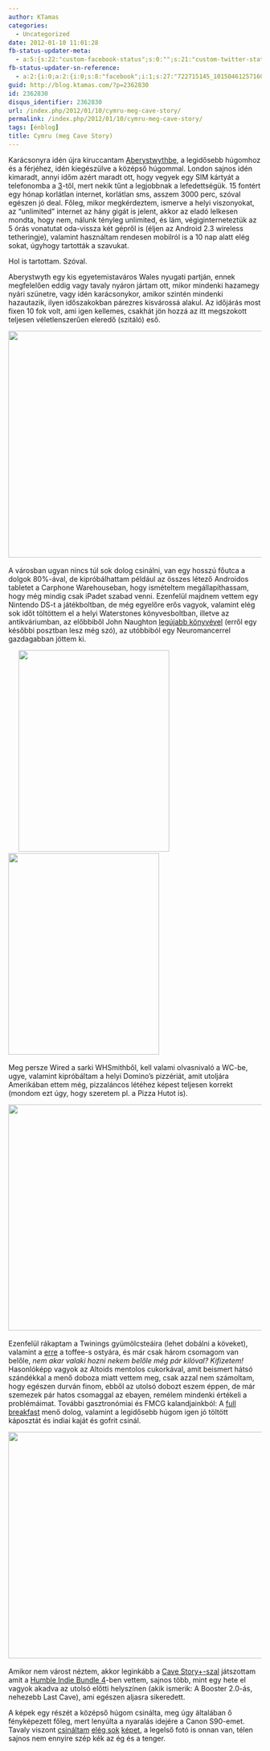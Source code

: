 ```yaml
---
author: KTamas
categories:
  - Uncategorized
date: 2012-01-10 11:01:28
fb-status-updater-meta:
  - a:5:{s:22:"custom-facebook-status";s:0:"";s:21:"custom-twitter-status";s:0:"";s:7:"fb-push";s:1:"1";s:7:"tw-push";s:1:"1";s:4:"push";s:1:"1";}
fb-status-updater-sn-reference:
  - a:2:{i:0;a:2:{i:0;s:8:"facebook";i:1;s:27:"722715145_10150461257160146";}i:1;a:2:{i:0;s:7:"twitter";i:1;s:18:"156677034918166528";}}
guid: http://blog.ktamas.com/?p=2362830
id: 2362830
disqus_identifier: 2362830
url: /index.php/2012/01/10/cymru-meg-cave-story/
permalink: /index.php/2012/01/10/cymru-meg-cave-story/
tags: [énblog]
title: Cymru (meg Cave Story)
---
```


Karácsonyra idén újra kiruccantam [Aberystwythbe](http://g.co/maps/u7hdz), a legidősebb húgomhoz és a férjéhez, idén kiegészülve a középső húgommal. London sajnos idén kimaradt, annyi időm azért maradt ott, hogy vegyek egy SIM kártyát a telefonomba a [3](http://www.three.co.uk/)-től, mert nekik tűnt a legjobbnak a lefedettségük. 15 fontért egy hónap korlátlan internet, korlátlan sms, asszem 3000 perc, szóval egészen jó deal. Főleg, mikor megkérdeztem, ismerve a helyi viszonyokat, az &#8220;unlimited&#8221; internet az hány gigát is jelent, akkor az eladó lelkesen mondta, hogy nem, nálunk tényleg unlimited, és lám, végiginterneteztük az 5 órás vonatutat oda-vissza két gépről is (éljen az Android 2.3 wireless tetheringje), valamint használtam rendesen mobilról is a 10 nap alatt elég sokat, úgyhogy tartották a szavukat.

Hol is tartottam. Szóval.

Aberystwyth egy kis egyetemistaváros Wales nyugati partján, ennek megfelelően eddig vagy tavaly nyáron jártam ott, mikor mindenki hazamegy nyári szünetre, vagy idén karácsonykor, amikor szintén mindenki hazautazik, ilyen időszakokban párezres kisvárossá alakul. Az időjárás most fixen 10 fok volt, ami igen kellemes, csakhát jön hozzá az itt megszokott teljesen véletlenszerűen eleredő (szitáló) eső.

<img class="aligncenter" src="https://lh4.googleusercontent.com/-VOL6bqXj170/TBzWxoIhf7I/AAAAAAAAC1s/JblH5e43awo/s640/IMG_0131.JPG" alt="" width="600" height="450" />

A városban ugyan nincs túl sok dolog csinálni, van egy hosszú főutca a dolgok 80%-ával, de kipróbálhattam például az összes létező Androidos tabletet a Carphone Warehouseban, hogy ismételtem megállapíthassam, hogy még mindig csak iPadet szabad venni. Ezenfelül majdnem vettem egy Nintendo DS-t a játékboltban, de még egyelőre erős vagyok, valamint elég sok időt töltöttem el a helyi Waterstones könyvesboltban, illetve az antikváriumban, az előbbiből John Naughton [legújabb könyvével](http://www.amazon.com/Gutenberg-Zuckerberg-Really-Internet-ebook/dp/B006PI6TEW/ref=sr_1_2?ie=UTF8&qid=1326188509&sr=8-2) (erről egy későbbi posztban lesz még szó), az utóbbiból egy Neuromancerrel gazdagabban jöttem ki.

<div style="display: inline-block; margin-right: 5px; margin-left: 20px">
  <a href="/wp-content/uploads/2012/01/naugthon1.jpeg"><img class="aligncenter size-full wp-image-2362850" title="naugthon" src="/wp-content/uploads/2012/01/naugthon1.jpeg" alt="" width="300" height="400" srcset="/wp-content/uploads/2012/01/naugthon1.jpeg 600w, /wp-content/uploads/2012/01/naugthon1-225x300.jpg 225w" sizes="(max-width: 300px) 100vw, 300px" /></a>
</div>

<div style="display: inline-block;">
  <a href="/wp-content/uploads/2012/01/neuromancer.jpeg"><img class="aligncenter size-full wp-image-2362831" title="neuromancer" src="/wp-content/uploads/2012/01/neuromancer.jpeg" alt="" width="300" height="400" srcset="/wp-content/uploads/2012/01/neuromancer.jpeg 600w, /wp-content/uploads/2012/01/neuromancer-225x300.jpg 225w" sizes="(max-width: 300px) 100vw, 300px" /></a>
</div>

Meg persze Wired a sarki WHSmithből, kell valami olvasnivaló a WC-be, ugye, valamint kipróbáltam a helyi Domino&#8217;s pizzériát, amit utoljára Amerikában ettem még, pizzaláncos létéhez képest teljesen korrekt (mondom ezt úgy, hogy szeretem pl. a Pizza Hutot is).

[<img class="aligncenter size-full wp-image-2362832" title="dominos" src="/wp-content/uploads/2012/01/dominos.jpeg" alt="" width="600" height="449" srcset="/wp-content/uploads/2012/01/dominos.jpeg 600w, /wp-content/uploads/2012/01/dominos-300x224.jpg 300w" sizes="(max-width: 600px) 100vw, 600px" />](/wp-content/uploads/2012/01/dominos.jpeg)

Ezenfelül rákaptam a Twinings gyümölcsteáira (lehet dobálni a köveket), valamint a [erre](http://www.tregroeswaffles.co.uk/) a toffee-s ostyára, és már csak három csomagom van belőle, _nem akar valaki hozni nekem belőle még pár kilóval? Kifizetem!_ Hasonlóképp vagyok az Altoids mentolos cukorkával, amit beismert hátsó szándékkal a menő doboza miatt vettem meg, csak azzal nem számoltam, hogy egészen durván finom, ebből az utolsó dobozt eszem éppen, de már szemezek pár hatos csomaggal az ebayen, remélem mindenki értékeli a problémáimat. További gasztronómiai és FMCG kalandjainkból: A [full breakfast](http://en.wikipedia.org/wiki/Full_breakfast) menő dolog, valamint a legidősebb húgom igen jó töltött káposztát és indiai kaját és gofrit csinál.

[<img class="aligncenter size-full wp-image-2362833" title="bigbreakfast" src="/wp-content/uploads/2012/01/bigbreakfast.jpg" alt="" width="600" height="450" srcset="/wp-content/uploads/2012/01/bigbreakfast.jpg 960w, /wp-content/uploads/2012/01/bigbreakfast-300x225.jpg 300w" sizes="(max-width: 600px) 100vw, 600px" />](/wp-content/uploads/2012/01/bigbreakfast.jpg)

Amikor nem várost néztem, akkor leginkább a [Cave Story+-szal](http://store.steampowered.com/app/200900/) játszottam amit a [Humble Indie Bundle 4](http://www.humblebundle.com/)-ben vettem, sajnos több, mint egy hete el vagyok akadva az utolsó előtti helyszínen (akik ismerik: A Booster 2.0-ás, nehezebb Last Cave), ami egészen aljasra sikeredett.

A képek egy részét a középső húgom csinálta, meg úgy általában ő fényképezett főleg, mert lenyúlta a nyaralás idejére a Canon S90-emet. Tavaly viszont [csináltam](https://picasaweb.google.com/117472033909335320418/Tesztelgetunk) [elég sok](https://picasaweb.google.com/117472033909335320418/Aberystwyth) [képet](https://picasaweb.google.com/117472033909335320418/AberystwythTake2), a legelső fotó is onnan van, télen sajnos nem ennyire szép kék az ég és a tenger.

